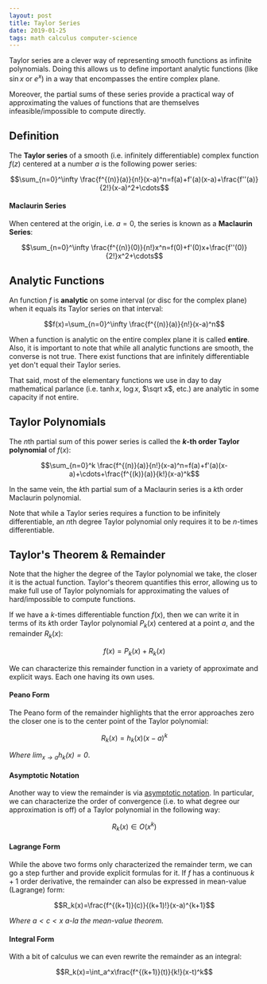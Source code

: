 ```yaml
---
layout: post
title: Taylor Series
date: 2019-01-25
tags: math calculus computer-science
---
```

Taylor series are a clever way of representing smooth functions as infinite polynomials. Doing this allows us to define important analytic functions (like $\sin x$ or $e^x$) in a way that encompasses the entire complex plane.

Moreover, the partial sums of these series provide a practical way of approximating the values of functions that are themselves infeasible/impossible to compute directly.

<!--more-->

## Definition
The **Taylor series** of a smooth (i.e. infinitely differentiable) complex function $f(z)$ centered at a number $a$ is the following power series:

$$\sum_{n=0}^\infty \frac{f^{(n)}(a)}{n!}(x-a)^n=f(a)+f'(a)(x-a)+\frac{f''(a)}{2!}(x-a)^2+\cdots$$

#### Maclaurin Series
When centered at the origin, i.e. $a=0$, the series is known as a **Maclaurin Series**:

$$\sum_{n=0}^\infty \frac{f^{(n)}(0)}{n!}x^n=f(0)+f'(0)x+\frac{f''(0)}{2!}x^2+\cdots$$

## Analytic Functions
An function $f$ is **analytic** on some interval (or disc for the complex plane) when it equals its Taylor series on that interval:

$$f(x)=\sum_{n=0}^\infty \frac{f^{(n)}(a)}{n!}(x-a)^n$$

When a function is analytic on the entire complex plane it is called **entire**. Also, it is important to note that while all analytic functions are smooth, the converse is not true. There exist functions that are infinitely differentiable yet don't equal their Taylor series.

That said, most of the elementary functions we use in day to day mathematical parlance (i.e. $\tanh x$, $\log x$, $\sqrt x$, etc.) are analytic in some capacity if not entire.

## Taylor Polynomials
The $n$th partial sum of this power series is called the **$k$-th order Taylor polynomial** of $f(x)$:

$$\sum_{n=0}^k \frac{f^{(n)}(a)}{n!}(x-a)^n=f(a)+f'(a)(x-a)+\cdots+\frac{f^{(k)}(a)}{k!}(x-a)^k$$

In the same vein, the $k$th partial sum of a Maclaurin series is a $k$th order Maclaurin polynomial.

Note that while a Taylor series requires a function to be infinitely differentiable, an $n$th degree Taylor polynomial only requires it to be $n$-times differentiable.

## Taylor's Theorem & Remainder
Note that the higher the degree of the Taylor polynomial we take, the closer it is the actual function. Taylor's theorem quantifies this error, allowing us to make full use of Taylor polynomials for approximating the values of hard/impossible to compute functions.

If we have a $k$-times differentiable function $f(x)$, then we can write it in terms of its $k$th order Taylor polynomial $P_k(x)$ centered at a point $a$, and the remainder $R_k(x)$:

$$f(x)=P_k(x)+R_k(x)$$

We can characterize this remainder function in a variety of approximate and explicit ways. Each one having its own uses.

#### Peano Form
The Peano form of the remainder highlights that the error approaches zero the closer one is to the center point of the Taylor polynomial:

$$R_k(x)=h_k(x)(x-a)^k$$

*Where $\lim_{x\to a}h_k(x)=0$*.

#### Asymptotic Notation
Another way to view the remainder is via [asymptotic notation](\asymptotic-notation). In particular, we can characterize the order of convergence (i.e. to what degree our approximation is off) of a Taylor polynomial in the following way:

$$R_k(x)\in O(x^k)$$

#### Lagrange Form
While the above two forms only characterized the remainder term, we can go a step further and provide explicit formulas for it. If $f$ has a continuous $k+1$ order derivative, the remainder can also be expressed in mean-value (Lagrange) form:

$$R_k(x)=\frac{f^{(k+1)}(c)}{(k+1)!}(x-a)^{k+1}$$

*Where $a<c<x$ a-la the mean-value theorem.*

#### Integral Form
With a bit of calculus we can even rewrite the remainder as an integral:

$$R_k(x)=\int_a^x\frac{f^{(k+1)}(t)}{k!}(x-t)^k$$
